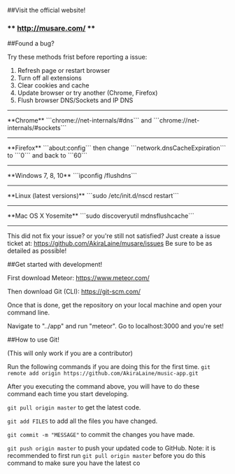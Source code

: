 ##Visit the official website!

### ** http://musare.com/ **

##Found a bug?

Try these methods frist before reporting a issue:

1. Refresh page or restart browser
2. Turn off all extensions
3. Clear cookies and cache
4. Update browser or try another (Chrome, Firefox)
5. Flush browser DNS/Sockets and IP DNS
<hr>
**Chrome**
```chrome://net-internals/#dns``` and ```chrome://net-internals/#sockets```
<hr>
**Firefox**
```about:config``` then change ```network.dnsCacheExpiration``` to ```0``` and back to ```60```
<hr>
**Windows 7, 8, 10**
```ipconfig /flushdns```
<hr>
**Linux (latest versions)**
```sudo /etc/init.d/nscd restart```
<hr>
**Mac OS X Yosemite**
```sudo discoveryutil mdnsflushcache```
<hr>

This did not fix your issue? or you're still not satisfied? Just create a issue ticket at:
https://github.com/AkiraLaine/musare/issues
Be sure to be as detailed as possible!

##Get started with development!

First download Meteor: https://www.meteor.com/

Then download Git (CLI): https://git-scm.com/

Once that is done, get the repository on your local machine and open your command line.

Navigate to "../app" and run "meteor". Go to localhost:3000 and you're set!

##How to use Git!

(This will only work if you are a contributor)

Run the following commands if you are doing this for the first time.
`git remote add origin https://github.com/AkiraLaine/music-app.git`

After you executing the command above, you will have to do these command each time you start developing.

`git pull origin master` to get the latest code.

`git add FILES` to add all the files you have changed.

`git commit -m "MESSAGE"` to commit the changes you have made.

`git push origin master` to push your updated code to GitHub. Note: it is recommended to first run `git pull origin master` before you do this command to make sure you have the latest co
